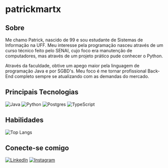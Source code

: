 # patrickmartx

## Sobre

Me chamo Patrick, nascido de 99 e sou estudante de Sistemas de Informação na UFF. Meu interesse pela programação nasceu através de um curso técnico feito pelo SENAI, cujo foco era manutenção de computadores, mas através de um projeto prático pude conhecer o Python.

Através da faculdade, obtive um apego maior pela linguagem de programação Java e por SGBD's. Meu foco é me tornar profissional Back-End completo sempre se atualizando com as demandas do mercado.

## Principais Tecnologias

![Java](https://img.shields.io/badge/Java-FF0000?style=for-the-badge&logo=java)
![Python](https://img.shields.io/badge/python-3670A0?style=for-the-badge&logo=python&logoColor=ffdd54)
![Postgres](https://img.shields.io/badge/postgres-%23316192.svg?style=for-the-badge&logo=postgresql&logoColor=white)
![TypeScript](https://img.shields.io/badge/TypeScript-3670A0?style=for-the-badge&logo=typescript&logoColor=white)

## Habilidades

![Top Langs](https://github-readme-stats-git-masterrstaa-rickstaa.vercel.app/api/top-langs/?username=patrickmartx&layout=compact&bg_color=2b1329&border_color=2b1329&title_color=FFF&text_color=FFF)


## Conecte-se comigo
[![LinkedIn](https://img.shields.io/badge/LinkedIn-0e76a8?style=for-the-badge&logo=linkedin)](https://www.linkedin.com/in/patrick-xavier-martins/) [![Instagram](https://img.shields.io/badge/Instagram-%23E4405F.svg?style=for-the-badge&logo=Instagram&logoColor=white)](https://www.instagram.com/patrick.xmartins/)


